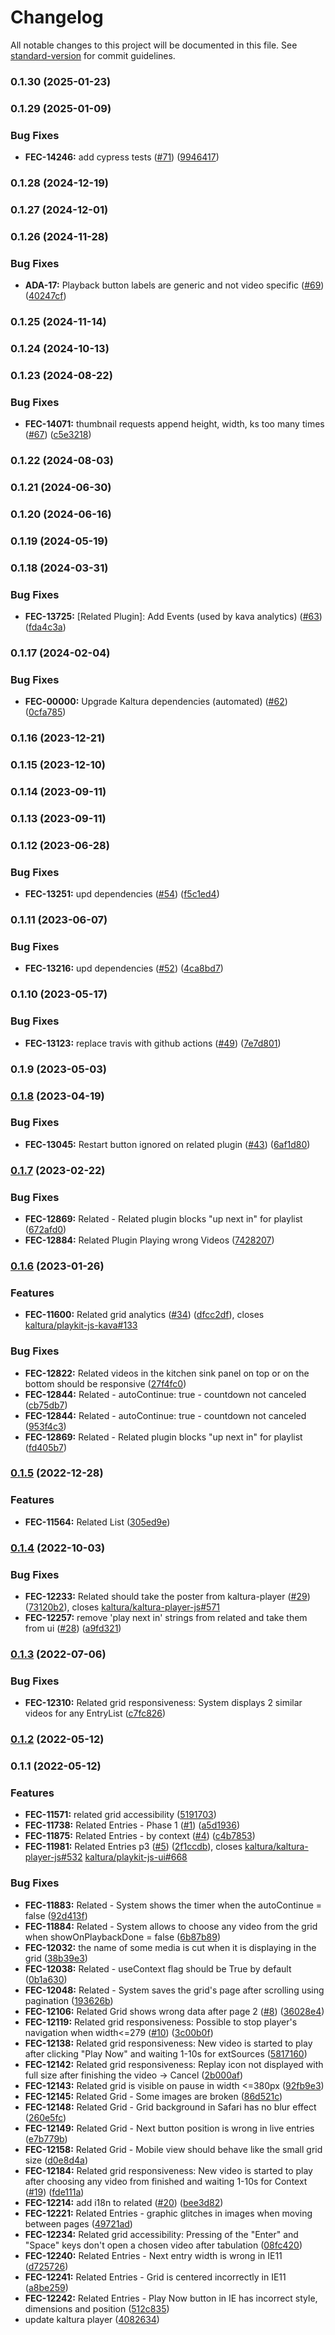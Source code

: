 # Changelog

All notable changes to this project will be documented in this file. See [standard-version](https://github.com/conventional-changelog/standard-version) for commit guidelines.

### 0.1.30 (2025-01-23)

### 0.1.29 (2025-01-09)


### Bug Fixes

* **FEC-14246:** add cypress tests ([#71](https://github.com/kaltura/playkit-js-related/issues/71)) ([9946417](https://github.com/kaltura/playkit-js-related/commit/99464177259a042decf94a4800a43957d192380c))

### 0.1.28 (2024-12-19)

### 0.1.27 (2024-12-01)

### 0.1.26 (2024-11-28)


### Bug Fixes

* **ADA-17:** Playback button labels are generic and not video specific ([#69](https://github.com/kaltura/playkit-js-related/issues/69)) ([40247cf](https://github.com/kaltura/playkit-js-related/commit/40247cfcd7bb87e714df2bb0cb824df8dd5fe4f9))

### 0.1.25 (2024-11-14)

### 0.1.24 (2024-10-13)

### 0.1.23 (2024-08-22)


### Bug Fixes

* **FEC-14071:** thumbnail requests append height, width, ks too many times ([#67](https://github.com/kaltura/playkit-js-related/issues/67)) ([c5e3218](https://github.com/kaltura/playkit-js-related/commit/c5e32185b86a93059e119a335c90fb9ba6276dd6))

### 0.1.22 (2024-08-03)

### 0.1.21 (2024-06-30)

### 0.1.20 (2024-06-16)

### 0.1.19 (2024-05-19)

### 0.1.18 (2024-03-31)


### Bug Fixes

* **FEC-13725:** [Related Plugin]: Add Events (used by kava analytics) ([#63](https://github.com/kaltura/playkit-js-related/issues/63)) ([fda4c3a](https://github.com/kaltura/playkit-js-related/commit/fda4c3aeea7040f44e85d1f9d8e1af9ec0fb86ff))

### 0.1.17 (2024-02-04)


### Bug Fixes

* **FEC-00000:** Upgrade Kaltura dependencies (automated) ([#62](https://github.com/kaltura/playkit-js-related/issues/62)) ([0cfa785](https://github.com/kaltura/playkit-js-related/commit/0cfa785abeca9ad05546394ab5839ac7210491f4))

### 0.1.16 (2023-12-21)

### 0.1.15 (2023-12-10)

### 0.1.14 (2023-09-11)

### 0.1.13 (2023-09-11)

### 0.1.12 (2023-06-28)


### Bug Fixes

* **FEC-13251:** upd dependencies ([#54](https://github.com/kaltura/playkit-js-related/issues/54)) ([f5c1ed4](https://github.com/kaltura/playkit-js-related/commit/f5c1ed41bfaf3fdf1dc43b33b17cdbcc8c17a94e))

### 0.1.11 (2023-06-07)


### Bug Fixes

* **FEC-13216:** upd dependencies ([#52](https://github.com/kaltura/playkit-js-related/issues/52)) ([4ca8bd7](https://github.com/kaltura/playkit-js-related/commit/4ca8bd742119817c2ba9407b08001b789f5ce9ea))

### 0.1.10 (2023-05-17)


### Bug Fixes

* **FEC-13123:** replace travis with github actions ([#49](https://github.com/kaltura/playkit-js-related/issues/49)) ([7e7d801](https://github.com/kaltura/playkit-js-related/commit/7e7d801e200765706dd5a544167da73b7df78a72))

### 0.1.9 (2023-05-03)

### [0.1.8](https://github.com/kaltura/playkit-js-related/compare/v0.1.7...v0.1.8) (2023-04-19)


### Bug Fixes

* **FEC-13045:** Restart button ignored on related plugin ([#43](https://github.com/kaltura/playkit-js-related/issues/43)) ([6af1d80](https://github.com/kaltura/playkit-js-related/commit/6af1d80feb6f91f6073c41beeb69156836bb787c))

### [0.1.7](https://github.com/kaltura/playkit-js-related/compare/v0.1.6...v0.1.7) (2023-02-22)


### Bug Fixes

* **FEC-12869:** Related - Related plugin blocks "up next in" for playlist ([672afd0](https://github.com/kaltura/playkit-js-related/commit/672afd0b6a664c70ef4b0021eaf43e76085278f4))
* **FEC-12884:** Related Plugin Playing wrong Videos  ([7428207](https://github.com/kaltura/playkit-js-related/commit/7428207bcb55be74902360aa24df530aee8d1f30))

### [0.1.6](https://github.com/kaltura/playkit-js-related/compare/v0.1.5...v0.1.6) (2023-01-26)


### Features

* **FEC-11600:** Related grid analytics ([#34](https://github.com/kaltura/playkit-js-related/issues/34)) ([dfcc2df](https://github.com/kaltura/playkit-js-related/commit/dfcc2dff67be8e071553b1f5624ad75e155f206c)), closes [kaltura/playkit-js-kava#133](https://github.com/kaltura/playkit-js-kava/issues/133)


### Bug Fixes

* **FEC-12822:** Related videos in the kitchen sink panel on top or on the bottom should be responsive ([27f4fc0](https://github.com/kaltura/playkit-js-related/commit/27f4fc07213181b0e87184c3cd2de9c13833aa86))
* **FEC-12844:** Related - autoContinue: true - countdown not canceled ([cb75db7](https://github.com/kaltura/playkit-js-related/commit/cb75db7356d56ceecfbfa413e99758b3dc3c2072))
* **FEC-12844:** Related - autoContinue: true - countdown not canceled ([953f4c3](https://github.com/kaltura/playkit-js-related/commit/953f4c333fa12bb3d2350f27b2e165a3ebc7bdf7))
* **FEC-12869:** Related - Related plugin blocks "up next in" for playlist ([fd405b7](https://github.com/kaltura/playkit-js-related/commit/fd405b71612661a067b5aaf8c0302cc7fed3487f))

### [0.1.5](https://github.com/kaltura/playkit-js-related/compare/v0.1.4...v0.1.5) (2022-12-28)


### Features

* **FEC-11564:** Related List ([305ed9e](https://github.com/kaltura/playkit-js-related/commit/305ed9e795c0603c7c51edeeb991aeca47905aa1))

### [0.1.4](https://github.com/kaltura/playkit-js-related/compare/v0.1.3...v0.1.4) (2022-10-03)


### Bug Fixes

* **FEC-12233:** Related should take the poster from kaltura-player  ([#29](https://github.com/kaltura/playkit-js-related/issues/29)) ([73120b2](https://github.com/kaltura/playkit-js-related/commit/73120b27f4fd71960fba5f14c74eccdd1c7107c7)), closes [kaltura/kaltura-player-js#571](https://github.com/kaltura/kaltura-player-js/issues/571)
* **FEC-12257:** remove 'play next in' strings from related and take them from ui ([#28](https://github.com/kaltura/playkit-js-related/issues/28)) ([a9fd321](https://github.com/kaltura/playkit-js-related/commit/a9fd321ffe100ae7d616619b3a4c9182d6bdd579))

### [0.1.3](https://github.com/kaltura/playkit-js-related/compare/v0.1.2...v0.1.3) (2022-07-06)


### Bug Fixes

* **FEC-12310:** Related grid responsiveness: System displays 2 similar videos for any EntryList ([c7fc826](https://github.com/kaltura/playkit-js-related/commit/c7fc82623dc47289eae202782f3d8a1f86f09b9e))

### [0.1.2](https://github.com/kaltura/playkit-js-related/compare/v0.1.1...v0.1.2) (2022-05-12)

### 0.1.1 (2022-05-12)


### Features

* **FEC-11571:** related grid accessibility ([5191703](https://github.com/kaltura/playkit-js-related/commit/51917039677c0892dceaf47230efc5530599ba0f))
* **FEC-11738:** Related Entries - Phase 1 ([#1](https://github.com/kaltura/playkit-js-related/issues/1)) ([a5d1936](https://github.com/kaltura/playkit-js-related/commit/a5d19369e771eb24bd681f3aae8c262b2238b18c))
* **FEC-11875:** Related Entries - by context ([#4](https://github.com/kaltura/playkit-js-related/issues/4)) ([c4b7853](https://github.com/kaltura/playkit-js-related/commit/c4b78533afb89c3de388b0afa0f4509b95631fae))
* **FEC-11981:** Related Entries p3 ([#5](https://github.com/kaltura/playkit-js-related/issues/5)) ([2f1ccdb](https://github.com/kaltura/playkit-js-related/commit/2f1ccdb2a38b8ab08b4457354807a0d6d0dce4f7)), closes [kaltura/kaltura-player-js#532](https://github.com/kaltura/kaltura-player-js/issues/532) [kaltura/playkit-js-ui#668](https://github.com/kaltura/playkit-js-ui/issues/668)


### Bug Fixes

* **FEC-11883:** Related - System shows the timer when the autoContinue = false  ([92d413f](https://github.com/kaltura/playkit-js-related/commit/92d413fa84d921ccacc455b65d6342447dcf3073))
* **FEC-11884:** Related - System allows to choose any video from the grid when showOnPlaybackDone = false ([6b87b89](https://github.com/kaltura/playkit-js-related/commit/6b87b891717b9963abb8eb0a801163e650f71b86))
* **FEC-12032:** the name of some media is cut when it is displaying in the grid ([38b39e3](https://github.com/kaltura/playkit-js-related/commit/38b39e31d7c6c4163e51e1806a2a4c25d6816846))
* **FEC-12038:** Related - useContext flag should be True by default ([0b1a630](https://github.com/kaltura/playkit-js-related/commit/0b1a6309edeccacdd31288b878604aa18f57fef8))
* **FEC-12048:** Related - System saves the grid's page after scrolling using pagination ([193626b](https://github.com/kaltura/playkit-js-related/commit/193626b8c31b05f0b7267a437c141c9e6ec3ec1b))
* **FEC-12106:** Related Grid shows wrong data after page 2 ([#8](https://github.com/kaltura/playkit-js-related/issues/8)) ([36028e4](https://github.com/kaltura/playkit-js-related/commit/36028e44f17c4480076e0bda488fa14b0493796f))
* **FEC-12119:** Related grid responsiveness: Possible to stop player's navigation when width<=279 ([#10](https://github.com/kaltura/playkit-js-related/issues/10)) ([3c00b0f](https://github.com/kaltura/playkit-js-related/commit/3c00b0f71ee301232eb2410d4b24bc3054594b33))
* **FEC-12138:** Related grid responsiveness: New video is started to play after clicking "Play Now" and waiting 1-10s for extSources ([5817160](https://github.com/kaltura/playkit-js-related/commit/5817160a6f932bc2537eaa14689cf0a59e932155))
* **FEC-12142:** Related grid responsiveness: Replay icon not displayed with full size after finishing the video -> Cancel ([2b000af](https://github.com/kaltura/playkit-js-related/commit/2b000afd261a54d9e30c8eeebd75f17695eedfc6))
* **FEC-12143:** Related grid is visible on pause in width <=380px ([92fb9e3](https://github.com/kaltura/playkit-js-related/commit/92fb9e3f9981bf95f6f61ad9952d429a124e208b))
* **FEC-12145:** Related Grid - Some images are broken ([86d521c](https://github.com/kaltura/playkit-js-related/commit/86d521c2b6c7beff38e43419da0c9fd9f7dc9d4d))
* **FEC-12148:** Related Grid - Grid background in Safari has no blur effect ([260e5fc](https://github.com/kaltura/playkit-js-related/commit/260e5fc549d4eed1df23456a9cb99c9a9c75f6d3))
* **FEC-12149:** Related Grid - Next button position is wrong in live entries  ([e7b779b](https://github.com/kaltura/playkit-js-related/commit/e7b779be286da13c146a065e62aec9b93cdc6cc7))
* **FEC-12158:** Related Grid - Mobile view should behave like the small grid size ([d0e8d4a](https://github.com/kaltura/playkit-js-related/commit/d0e8d4a9e9fd2e603961b58fee91e9e603b37acc))
* **FEC-12184:** Related grid responsiveness: New video is started to play after choosing any video from finished and waiting 1-10s for Context ([#19](https://github.com/kaltura/playkit-js-related/issues/19)) ([fde111a](https://github.com/kaltura/playkit-js-related/commit/fde111a8d41258b8534843614c7bea8f844c906c))
* **FEC-12214:** add i18n to related ([#20](https://github.com/kaltura/playkit-js-related/issues/20)) ([bee3d82](https://github.com/kaltura/playkit-js-related/commit/bee3d827af73fc7bccc700aae21976ff5b5cc6f1))
* **FEC-12221:** Related Entries - graphic glitches in images when moving between pages ([49721ad](https://github.com/kaltura/playkit-js-related/commit/49721adaac8e1e8c60e322c66ab792835927d0ad))
* **FEC-12234:** Related grid accessibility: Pressing of the "Enter" and "Space" keys don't open a chosen video after tabulation ([08fc420](https://github.com/kaltura/playkit-js-related/commit/08fc420609192011136fa4ca104bebf7c03ce890))
* **FEC-12240:** Related Entries - Next entry width is wrong in IE11 ([d725726](https://github.com/kaltura/playkit-js-related/commit/d7257265fe5f005b4ce398074307e81e4ff23e5b))
* **FEC-12241:** Related Entries - Grid is centered incorrectly in IE11  ([a8be259](https://github.com/kaltura/playkit-js-related/commit/a8be2598396ff1971aef77379cfae5d799e07fdc))
* **FEC-12242:** Related Entries - Play Now button in IE has incorrect style, dimensions and position ([512c835](https://github.com/kaltura/playkit-js-related/commit/512c8358a5e2f684d619ded82387dcebc207ce5d))
* update kaltura player ([4082634](https://github.com/kaltura/playkit-js-related/commit/408263448cd65ede082ab889f1b035e2b8aac1b8))
